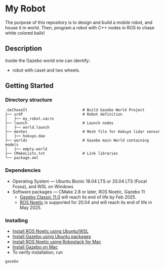 # My Robot
The purpose of this repository is to design and build a mobile robot, and house it in world. Then, program a robot with C++ nodes in ROS to chase white colored balls!

## Description
Inside the Gazebo world one can identify:

* robot with caset and two wheels.

## Getting Started

### Directory structure
    .GoChaseIt                         # Build Gazebo World Project 
    ├── urdf                           # Robot definition 
    │   ├── my_robot.xacro
    ├── launch                         # Launch nodes      
    │   ├── world.launch
    ├── meshes                         # Mesh file for Hokuyo lidar sensor      
    │   ├── hokuyo.dae
    ├── worlds                         # Gazebo main World containing models 
    │   ├── empty.world
    ├── CMakeLists.txt                 # Link libraries 
    └── package.xml                          

### Dependencies

* Operating System — Ubuntu Bionic 18.04 LTS or 20.04 LTS (Focal Fossa), and WSL on Windows
* Software packages — CMake 2.8 or later, ROS Noetic, Gazebo 11
    * [Gazebo Classic 11.0](https://classic.gazebosim.org/) will reach its end of life by Feb 2025.
    * [ROS Noetic](https://wiki.ros.org/noetic) is supported for 20.04 and will reach its end of life in May 2025.

### Installing

* [Install ROS Noetic using Ubuntu/WSL](https://wiki.ros.org/noetic/Installation/Ubuntu)
* [Install Gazebo using Ubuntu packages](https://classic.gazebosim.org/tutorials?tut=install_ubuntu)
* [Install ROS Noetic using Robostack for Mac](https://robostack.github.io/GettingStarted.html)
* [Install Gazebo on Mac](https://classic.gazebosim.org/tutorials?tut=install_on_mac&cat=install)
* To verify installation, run
```
gazebo
```
